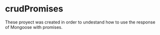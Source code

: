 # crudPromises

These proyect was created in order to undestand how to use the response of Mongoose with promises.
